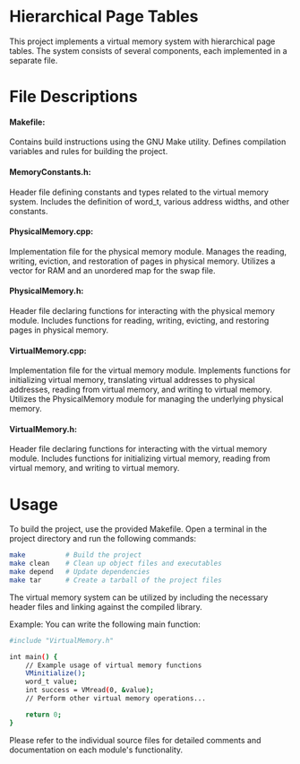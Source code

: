 # Hierarchical Page Tables

This project implements a virtual memory system with hierarchical page tables.
The system consists of several components, each implemented in a separate file.


# File Descriptions

#### Makefile:
Contains build instructions using the GNU Make utility.
Defines compilation variables and rules for building the project.

#### MemoryConstants.h:
Header file defining constants and types related to the virtual memory system.
Includes the definition of word_t, various address widths, and other constants.

#### PhysicalMemory.cpp:
Implementation file for the physical memory module.
Manages the reading, writing, eviction, and restoration of pages in physical
memory.
Utilizes a vector for RAM and an unordered map for the swap file.

#### PhysicalMemory.h:
Header file declaring functions for interacting with the physical memory
module.
Includes functions for reading, writing, evicting, and restoring pages in
physical memory.

#### VirtualMemory.cpp:
Implementation file for the virtual memory module.
Implements functions for initializing virtual memory, translating virtual
addresses to physical addresses, reading from virtual memory, and writing to
virtual memory.
Utilizes the PhysicalMemory module for managing the underlying physical memory.

#### VirtualMemory.h:
Header file declaring functions for interacting with the virtual memory module.
Includes functions for initializing virtual memory, reading from virtual
memory, and writing to virtual memory.


# Usage

To build the project, use the provided Makefile. Open a terminal in the project
directory and run the following commands:

```sh
make          # Build the project
make clean    # Clean up object files and executables
make depend   # Update dependencies
make tar      # Create a tarball of the project files
```

The virtual memory system can be utilized by including the necessary header
files and linking against the compiled library.

Example:
You can write the following main function:

```sh
#include "VirtualMemory.h"

int main() {
    // Example usage of virtual memory functions
    VMinitialize();
    word_t value;
    int success = VMread(0, &value);
    // Perform other virtual memory operations...

    return 0;
}
```

Please refer to the individual source files for detailed comments and
documentation on each module's functionality.
